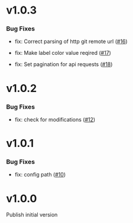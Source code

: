 # v1.0.3

### Bug Fixes

- fix: Correct parsing of http git remote url ([#16](https://github.com/commercetools/github-labels/pull/16))

- fix: Make label color value reqired ([#17](https://github.com/commercetools/github-labels/pull/17))

- fix: Set pagination for api requests ([#18](https://github.com/commercetools/github-labels/pull/18))

# v1.0.2

### Bug Fixes

- fix: check for modifications ([#12](https://github.com/commercetools/github-labels/pull/12))

# v1.0.1

### Bug Fixes

- fix: config path ([#10](https://github.com/commercetools/github-labels/pull/10))

# v1.0.0

Publish initial version

